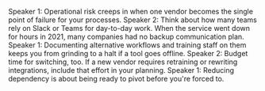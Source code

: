 Speaker 1: Operational risk creeps in when one vendor becomes the single point of failure for your processes.
Speaker 2: Think about how many teams rely on Slack or Teams for day-to-day work. When the service went down for hours in 2021, many companies had no backup communication plan.
Speaker 1: Documenting alternative workflows and training staff on them keeps you from grinding to a halt if a tool goes offline.
Speaker 2: Budget time for switching, too. If a new vendor requires retraining or rewriting integrations, include that effort in your planning.
Speaker 1: Reducing dependency is about being ready to pivot before you're forced to.
